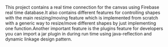 This project contains a real time connection for the canvas using Firebase real time database.It also contains different features for controlling shapes with the main resizing/moving feature which is implemented from scratch with a generic way to resize/move different shapes by just implementing one function.Another important feature is the plugins feature for developers you can import a jar plugin in during run time using java-reflection and dynamic linkage design pattern.

